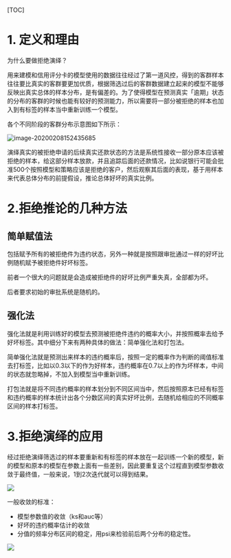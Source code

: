 [TOC]



# 1. 定义和理由

为什么要做拒绝演绎？

用来建模和信用评分卡的模型使用的数据往往经过了第一道风控，得到的客群样本往往要比真实的客群要更加优质，根据筛选过后的客群数据建立起来的模型不能够反映出真实总体的样本分布，是有偏差的。为了使得模型在预测真实「逾期」状态的分布的客群的时候也能有较好的预测能力，所以需要将一部分被拒绝的样本也加入到有标签的样本当中重新训练一个模型。

各个不同阶段的客群分布示意图如下所示：

![image-20200208152435685](https://tva1.sinaimg.cn/large/0082zybpgy1gbx7hx7y0jj30z40ncwhe.jpg)

演绎真实的被拒绝申请的后续真实还款状态的方法是系统性接收一部分原本应该被拒绝的样本，给这部分样本放款，并且追踪后面的还款情况，比如说银行可能会批准500个按照模型和策略应该是拒绝的客户，然后观察其后面的表现，基于用样本来代表总体分布的前提假设，推论总体好坏的真实比例。

# 2.拒绝推论的几种方法

## 简单赋值法

包括赋予所有的被拒绝件为违约状态，另外一种就是按照跟审批通过一样的好坏比例随机赋予被拒绝件好坏标签。

前者一个很大的问题就是会造成被拒绝件的好坏比例严重失真，全部都为坏。

后者要求初始的审批系统是随机的。



## 强化法

强化法就是利用训练好的模型去预测被拒绝件违约的概率大小，并按照概率去给予好坏标签。其中细分下来有两种具体的做法：简单强化法和打包法。

简单强化法就是预测出来样本的违约概率后，按照一定的概率作为判断的阈值标准去打标签，比如以0.3以下的作为好样本，违约概率在0.7以上的作为坏样本，中间的状态就忽略掉，不加入到模型当中重新训练。

打包法就是将不同违约概率的样本划分到不同区间当中，然后按照原本已经有标签和违约概率的样本统计出各个分数区间的真实好坏比例，去随机给相应的不同概率区间的样本打标签。



# 3.拒绝演绎的应用

经过拒绝演绎筛选过的样本要重新和有标签的样本放在一起训练一个新的模型，新的模型和原本的模型在参数上面有一些差别，因此要重复这个过程直到模型参数收敛于最终值，一般来说，1到2次迭代就可以得到结果。

![](https://tva1.sinaimg.cn/large/0082zybpgy1gbx7hundzbj31600u0ael.jpg)

一般收敛的标准：

- 模型参数值的收敛（ks和auc等）
- 好坏的违约概率估计的收敛
- 分值的频率分布区间的稳定，用psi来检验前后两个分布的稳定性。

![](https://tva1.sinaimg.cn/large/0082zybpgy1gbx7hw7yapj31jo0jowjj.jpg)